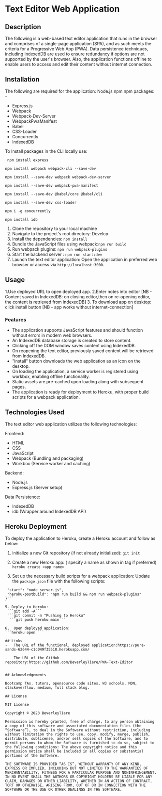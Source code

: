 # Text Editor Web Application

## Description

The following is a web-based text editor application that runs in the browser and comprises of a single-page application (SPA), and as such meets the criteria for a Progressive Web App (PWA).  Data persistence techniques, including IndexedDB are used to ensure redundancy if options are not supported by the user's browser.  Also, the application functions offline to enable users to access and edit their content without internet connection.

## Installation
The following are required for the application:
Node.js
npm
npm packages: -
- Express.js
- Webpack
- Webpack-Dev-Server
- WebpackPwaManifest 
- Babel 
- CSS-Loader 
- Concurrently 
- IndexedDB

To Install packages in the CLI locally use: 

``` npm install express```
  
```npm install webpack webpack-cli --save-dev```

```npm install --save-dev webpack webpack-dev-server```

```npm install --save-dev webpack-pwa-manifest```

```npm install --save-dev @babel/core @babel/cli```

```npm install --save-dev css-loader```

```npm i -g concurrently```

```npm install idb```

1. Clone the repository to your local machine
2. Navigate to the project's root directory: Develop
3. Install the dependencies: ```npm install```
4. Bundle the JavaScript files using webpack:```npm run build``` 
5. Run webpack plugins: ```npm run webpack-plugins```
6. Start the backend server : ```npm run start:dev```
7. Launch the text editor application:
Open the application in preferred web browser or access via `http://localhost:3000`.

## Usage

1.Use deployed URL to open deployed app.
2.Enter notes into editor
[NB - Content saved in IndexedDB: on closing editor,then on re-opening editor, the content is retrieved from indexedDB]
3. To download app on desktop: click install button
[NB - app works without internet-connection]



### Features

- The  application supports JavaScript features and should function without errors in modern web browsers.
- An IndexedDB database storage is created to store content.
- Clicking off the DOM window saves content using IndexedDB.
- On reopening the text editor, previously saved content will be retrieved from IndexedDB.
-  "Install" button downloads the web application as an icon on the desktop.
- On loading the application, a service worker is registered using workbox, enabling offline functionality.
- Static assets are pre-cached upon loading along with subsequent pages.
- The application is ready for deployment to Heroku, with proper build scripts for a webpack application.

## Technologies Used

The text editor web application utilizes the following technologies:

Frontend:
  - HTML
  - CSS
  - JavaScript 
  - Webpack (Bundling and packaging)
  - Workbox (Service worker and caching)

Backend:
  - Node.js
  - Express.js (Server setup)

Data Persistence:
  - IndexedDB
  - idb (Wrapper around IndexedDB API)

## Heroku Deployment

To deploy the application to Heroku, create a Heroku account and follow as below: 

1. Initialize a new Git repository (if not already initialized):
```git init```

2. Create a new Heroku app: ( specify a name as shown in tag if preferred)
   ```heroku create <app name>```

4. Set up the necessary build scripts for a webpack application:
   Update the `package.json` file with the following scripts:
 ```"scripts": {
  "start": "node server.js",
  "heroku-postbuild": "npm run build && npm run webpack-plugins"
}```

5. Deploy to Heroku:
  ```git add -A```
  ```git commit -m "Pushing to Heroku"
   ```git push heroku main```

6.  Open deployed application:
```heroku open ```

## Links
-   The URL of the functional, deployed application:https://pure-sands-62644-c1c049f35518.herokuapp.com/ 
    
-   The URL of the GitHub repository:https://github.com/BeverleyTiare/PWA-Text-Editor


## Acknowledgements

Bootcamp TAs, tutors, opensource code sites, W3 schools, MDN, stackoverflow, medium, full stack blog.

## License

MIT License

Copyright © 2023 BeverleyTiare

Permission is hereby granted, free of charge, to any person obtaining a copy of this software and associated documentation files (the “Software”), to deal in the Software without restriction, including without limitation the rights to use, copy, modify, merge, publish, distribute, sublicense, and/or sell copies of the Software, and to permit persons to whom the Software is furnished to do so, subject to the following conditions: The above copyright notice and this permission notice shall be included in all copies or substantial portions of the Software.

THE SOFTWARE IS PROVIDED “AS IS”, WITHOUT WARRANTY OF ANY KIND, EXPRESS OR IMPLIED, INCLUDING BUT NOT LIMITED TO THE WARRANTIES OF MERCHANTABILITY, FITNESS FOR A PARTICULAR PURPOSE AND NONINFRINGEMENT. IN NO EVENT SHALL THE AUTHORS OR COPYRIGHT HOLDERS BE LIABLE FOR ANY CLAIM, DAMAGES OR OTHER LIABILITY, WHETHER IN AN ACTION OF CONTRACT, TORT OR OTHERWISE, ARISING FROM, OUT OF OR IN CONNECTION WITH THE SOFTWARE OR THE USE OR OTHER DEALINGS IN THE SOFTWARE.

